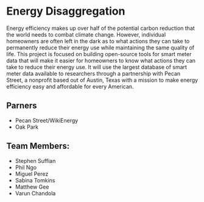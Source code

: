 Energy Disaggregation
=====================

Energy efficiency makes up over half of the potential carbon reduction that
the world needs to combat climate change. However, individual homeowners are
often left in the dark as to what actions they can take to permanently reduce
their energy use while maintaining the same quality of life. This project is
focused on building open-source tools for smart meter data that will make it
easier for homeowners to know what actions they can take to reduce their energy
use. It will use the largest database of smart meter data available to
researchers through a partnership with Pecan Street, a nonprofit based out of
Austin, Texas with a mission to make energy efficiency easy and affordable
for every American.

Parners
-------
- Pecan Street/WikiEnergy
- Oak Park

## Team Members:
 - Stephen Suffian
 - Phil Ngo
 - Miguel Perez
 - Sabina Tomkins
 - Matthew Gee
 - Varun Chandola
